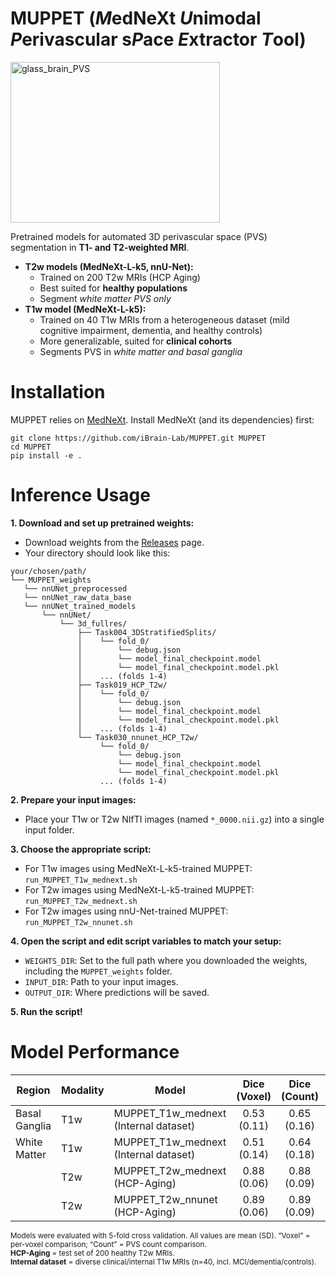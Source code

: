 # MUPPET (*M*edNeXt *U*nimodal *P*erivascular s*P*ace *E*xtractor *T*ool)
<img width="335" height="257" alt="glass_brain_PVS" src="https://github.com/user-attachments/assets/2238b6bd-1317-4fa7-a80d-52df6fa710c5" />

Pretrained models for automated 3D perivascular space (PVS) segmentation in **T1- and T2-weighted MRI**.
- **T2w models (MedNeXt-L-k5, nnU-Net):**
  + Trained on 200 T2w MRIs (HCP Aging)
  + Best suited for **healthy populations**
  + Segment *white matter PVS only*
- **T1w model (MedNeXt-L-k5):**
  + Trained on 40 T1w MRIs from a heterogeneous dataset (mild cognitive impairment, dementia, and healthy controls)
  + More generalizable, suited for **clinical cohorts**
  + Segments PVS in *white matter and basal ganglia*

# Installation
MUPPET relies on [MedNeXt](https://github.com/MIC-DKFZ/MedNeXt/tree/main). Install MedNeXt (and its dependencies) first:
```
git clone https://github.com/iBrain-Lab/MUPPET.git MUPPET
cd MUPPET
pip install -e .
```

# Inference Usage
**1. Download and set up pretrained weights:**
   + Download weights from the [Releases](https://bridges.monash.edu/articles/dataset/PINGU_Weights/27176523?file=49632888) page.
   + Your directory should look like this:
```
your/chosen/path/
└── MUPPET_weights
   └── nnUNet_preprocessed
   └── nnUNet_raw_data_base
   └── nnUNet_trained_models
       └── nnUNet/
           └── 3d_fullres/
               ├── Task004_3DStratifiedSplits/
               │    └── fold_0/
               │        └── debug.json
               │        └── model_final_checkpoint.model
               │        └── model_final_checkpoint.model.pkl
               │    ... (folds 1-4)
               ├── Task019_HCP_T2w/
               │    └── fold_0/
               │        └── debug.json
               │        └── model_final_checkpoint.model
               │        └── model_final_checkpoint.model.pkl
               │    ... (folds 1-4)
               └── Task030_nnunet_HCP_T2w/
                    └── fold_0/
                        └── debug.json
                        └── model_final_checkpoint.model
                        └── model_final_checkpoint.model.pkl
                    ... (folds 1-4)
```

**2. Prepare your input images:**
   + Place your T1w or T2w NIfTI images (named `*_0000.nii.gz`) into a single input folder.

**3. Choose the appropriate script:**
   + For T1w images using MedNeXt-L-k5-trained MUPPET: `run_MUPPET_T1w_mednext.sh`
   + For T2w images using MedNeXt-L-k5-trained MUPPET: `run_MUPPET_T2w_mednext.sh`
   + For T2w images using nnU-Net-trained MUPPET: `run_MUPPET_T2w_nnunet.sh`

**4. Open the script and edit script variables to match your setup:**
   + `WEIGHTS_DIR`: Set to the full path where you downloaded the weights, including the `MUPPET_weights` folder.
   + `INPUT_DIR`: Path to your input images.
   + `OUTPUT_DIR`: Where predictions will be saved.

**5. Run the script!**

# Model Performance

| Region        | Modality | Model                          | Dice (Voxel) | Dice (Count) | Sen. (Voxel) | Sen. (Count) | Prec. (Voxel) | Prec. (Count) | Corr. (Voxel) | Corr. (Count) |
|---------------|----------|-------------------------------|:------------:|:------------:|:-------------------:|:-------------------:|:-----------------:|:-----------------:|:-------------:|:-------------:|
| Basal Ganglia | T1w      | MUPPET_T1w_mednext (Internal dataset)       | 0.53 (0.11)  | 0.65 (0.16)  | 0.46 (0.14)         | 0.58 (0.18)         | 0.72 (0.12)       | 0.73 (0.13)       | 0.88          | 0.67          |
| White Matter  | T1w      | MUPPET_T1w_mednext (Internal dataset)       | 0.51 (0.14)  | 0.64 (0.18)  | 0.44 (0.18)         | 0.60 (0.21)         | 0.72 (0.16)       | 0.73 (0.15)       | 0.80          | 0.76          |
|               | T2w      | MUPPET_T2w_mednext (HCP-Aging)      | 0.88 (0.06)  | 0.88 (0.09)  | 0.84 (0.08)         | 0.86 (0.13)         | 0.92 (0.06)       | 0.90 (0.07)       | 0.99          | 0.88          |
|               | T2w      | MUPPET_T2w_nnunet (HCP-Aging)           | 0.89 (0.06)  | 0.89 (0.09)  | 0.85 (0.08)         | 0.86 (0.13)         | 0.93 (0.05)       | 0.91 (0.07)       | 0.99          | 0.88          |



<sub>
Models were evaluated with 5-fold cross validation. All values are mean (SD). “Voxel” = per-voxel comparison; “Count” = PVS count comparison.<br>
<b>HCP-Aging</b> = test set of 200 healthy T2w MRIs.<br>
<b>Internal dataset</b> = diverse clinical/internal T1w MRIs (n=40, incl. MCI/dementia/controls).
</sub>

